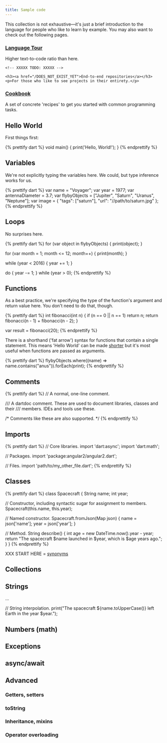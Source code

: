 ```yaml
---
title: Sample code
---
```


This collection is not exhaustive&mdash;it's just a brief
introduction to the language for people who like to learn by example. You may
also want to check out the following pages.

<div class="card-grid">
  <div class="card">
    <h3><a href="/guides/language/language-tour">Language Tour</a></h3>
    <p>
      Higher text-to-code ratio than here.
    </p>
  </div>
  <div class="card">

    <!-- XXXXX TODO: XXXXX -->

    <h3><a href="/DOES_NOT_EXIST_YET">End-to-end repositories</a></h3>
    <p>For those who like to see projects in their entirety.</p>
  </div>
  <div class="card">
    <h3><a href="/dart-vm/dart-by-example">Cookbook</a></h3>
    <p>
      A set of concrete 'recipes' to get you started with common programming
      tasks.
    </p>
  </div>
</div>

## Hello World

First things first:

{% prettify dart %}
void main() {
  print('Hello, World!');
}
{% endprettify %}

## Variables

We're not explicitly typing the variables here. We could, but type inference works for us.

{% prettify dart %}
var name = "Voyager";
var year = 1977;
var antennaDiameter = 3.7;
var flybyObjects = ["Jupiter", "Saturn", "Uranus", "Neptune"];
var image = {
  "tags": ["saturn"],
  "url": "//path/to/saturn.jpg"
};
{% endprettify %}

## Loops

No surprises here.

{% prettify dart %}
for (var object in flybyObjects) {
  print(object);
}

for (var month = 1; month <= 12; month++) {
  print(month);
}

while (year < 2016) {
  year += 1;
}

do {
  year -= 1;
} while (year > 0);
{% endprettify %}

## Functions

As a best practice, we're specifying the type of the function's argument and return value here. You don't need to do that, though.

{% prettify dart %}
int fibonacci(int n) {
  if (n == 0 || n == 1) return n;
  return fibonacci(n - 1) + fibonacci(n - 2);
}

var result = fibonacci(20);
{% endprettify %}

There is a shorthand ('fat arrow') syntax for functions that contain a single statement. This means 'Hello World' can be made [shorter](https://gist.github.com/filiph/8a5e3e845acdafe2ea928fd257a46859) but it's most useful when functions are passed as arguments.

{% prettify dart %}
flybyObjects.where((name) => name.contains("anus")).forEach(print);
{% endprettify %}

## Comments

{% prettify dart %}
// A normal, one-line comment.

/// A dartdoc comment. These are used to document libraries, classes and their
/// members. IDEs and tools use these.

/* Comments like these are also supported. */
{% endprettify %}

## Imports

{% prettify dart %}
// Core libraries.
import 'dart:async';
import 'dart:math';

// Packages.
import 'package:angular2/angular2.dart';

// Files.
import 'path/to/my_other_file.dart';
{% endprettify %}

## Classes

{% prettify dart %}
class Spacecraft {
  String name;
  int year;

  // Constructor, including syntactic sugar for assignment to members.
  Spacecraft(this.name, this.year);

  // Named constructor.
  Spacecraft.fromJson(Map json) {
    name = json['name'];
    year = json['year'];
  }

  // Method.
  String describe() {
    int age = new DateTime.now().year - year;
    return "The spacecraft $name launched in $year, which is $age years ago.";
  }
}
{% endprettify %}

XXX START HERE = [synonyms](/resources/synonyms/)

## Collections

## Strings


...

// String interpolation.
print("The spacecraft ${name.toUpperCase()} left Earth in the year $year.");

## Numbers (math)

## Exceptions

## async/await

## Advanced


### Getters, setters

### toString

### Inheritance, mixins

### Operator overloading
